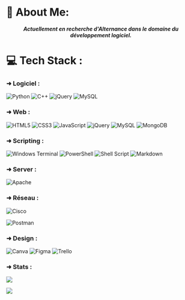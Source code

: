# 💫 About Me:

<center>

***Actuellement en recherche d'Alternance dans le domaine du développement logiciel.***

</center>

# 💻 Tech Stack :
### ➜ Logiciel :
![Python](https://img.shields.io/badge/python-3670A0?style=for-the-badge&logo=python&logoColor=ffdd54)
![C++](https://img.shields.io/badge/c++-%2300599C.svg?style=for-the-badge&logo=c%2B%2B&logoColor=white)
![jQuery](https://img.shields.io/badge/jquery-%230769AD.svg?style=for-the-badge&logo=jquery&logoColor=white)
![MySQL](https://img.shields.io/badge/mysql-%2300000f.svg?style=for-the-badge&logo=mysql&logoColor=white)

### ➜ Web :
![HTML5](https://img.shields.io/badge/html5-%23E34F26.svg?style=for-the-badge&logo=html5&logoColor=white)
![CSS3](https://img.shields.io/badge/css3-%231572B6.svg?style=for-the-badge&logo=css3&logoColor=white)
![JavaScript](https://img.shields.io/badge/javascript-%23323330.svg?style=for-the-badge&logo=javascript&logoColor=%23F7DF1E)
![jQuery](https://img.shields.io/badge/jquery-%230769AD.svg?style=for-the-badge&logo=jquery&logoColor=white)
![MySQL](https://img.shields.io/badge/mysql-%2300000f.svg?style=for-the-badge&logo=mysql&logoColor=white)
![MongoDB](https://img.shields.io/badge/MongoDB-%234ea94b.svg?style=for-the-badge&logo=mongodb&logoColor=white)

### ➜ Scripting :
![Windows Terminal](https://img.shields.io/badge/Windows%20Terminal-%234D4D4D.svg?style=for-the-badge&logo=windows-terminal&logoColor=white)
![PowerShell](https://img.shields.io/badge/PowerShell-%235391FE.svg?style=for-the-badge&logo=powershell&logoColor=white)
![Shell Script](https://img.shields.io/badge/shell_script-%23121011.svg?style=for-the-badge&logo=gnu-bash&logoColor=white)
![Markdown](https://img.shields.io/badge/markdown-%23000000.svg?style=for-the-badge&logo=markdown&logoColor=white)

### ➜ Server :
![Apache](https://img.shields.io/badge/apache-%23D42029.svg?style=for-the-badge&logo=apache&logoColor=white)

### ➜ Réseau :
![Cisco](https://img.shields.io/badge/cisco-%23049fd9.svg?style=for-the-badge&logo=cisco&logoColor=black)

![Postman](https://img.shields.io/badge/Postman-FF6C37?style=for-the-badge&logo=postman&logoColor=white)

### ➜ Design :
![Canva](https://img.shields.io/badge/Canva-%2300C4CC.svg?style=for-the-badge&logo=Canva&logoColor=white)
![Figma](https://img.shields.io/badge/figma-%23F24E1E.svg?style=for-the-badge&logo=figma&logoColor=white)
![Trello](https://img.shields.io/badge/Trello-%23026AA7.svg?style=for-the-badge&logo=Trello&logoColor=white)
<!--
# 📊 GitHub Stats:
<center>

![](https://github-readme-stats.vercel.app/api/top-langs/?username=Trystan-LegrandSimon&theme=yeblu&hide_border=false&include_all_commits=true&count_private=true&layout=compact)
![](https://github-readme-stats.vercel.app/api?username=Trystan-LegrandSimon&theme=yeblu&hide_border=false&include_all_commits=true&count_private=true)
![](https://github-readme-streak-stats.herokuapp.com/?user=Trystan-LegrandSimon&theme=yeblu&hide_border=false)

</center>

### 🔝 Top Contributed Repo
<center>

![](https://github-contributor-stats.vercel.app/api?username=Trystan-LegrandSimon&limit=5&theme=yeblu&hide_border=false&combine_all_yearly_contributions=true)

</center>

---
<!--
**thanh-son-lemelle/thanh-son-lemelle** is a ✨ _special_ ✨ repository because its `README.md` (this file) appears on your GitHub profile.

Here are some ideas to get you started:

- 🔭 I’m currently working on ...
- 🌱 I’m currently learning ...
- 👯 I’m looking to collaborate on ...
- 🤔 I’m looking for help with ...
- 💬 Ask me about ...
- 📫 How to reach me: ...
- 😄 Pronouns: ...
- ⚡ Fun fact: ...
-->
### ➜ Stats :


<img src="https://komarev.com/ghpvc/?username=thanh-son-lemelle&style=for-the-badge">


[Ÿ HŸPE]: https://yhype.me
[GitHub Profile Views Counter]: https://github.com/antonkomarev/github-profile-views-counter

![](https://hit.yhype.me/github/profile?user_id=146708391)

